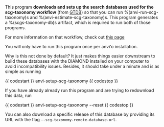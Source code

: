 This program **downloads and sets up the search databases used for the scg-taxonomy workflow** (from [GTDB](https://gtdb.ecogenomic.org/)) so that you can run %(anvi-run-scg-taxonomy)s and %(anvi-estimate-scg-taxonomy)s. This program generates a %(scgs-taxonomy-db)s artifact, which is required to run both of those programs. 

For more information on that workflow, check out [this page](http://merenlab.org/2019/10/08/anvio-scg-taxonomy/)

You will only have to run this program once per anvi'o installation. 

Why is this not done by default? It just makes things easier downstream to build these databases with the DIAMOND installed on your computer to avoid incompatibility issues. Besides, it should take under a minute and is as simple as running

{{ codestart }}
anvi-setup-scg-taxonomy
{{ codestop }}

If you have already already run this program and are trying to redownload this data, run 

{{ codestart }}
anvi-setup-scg-taxonomy --reset
{{ codestop }}

You can also download a specific release of this database by providing its URL with the flag `--scg-taxonomy-remote-database-url`. 

